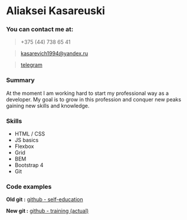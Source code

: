 # Aliaksei Kasareuski
### You can contact me at:

> +375 (44) 738 65 41

> kasarevich1994@yandex.ru

> [telegram](https://t.me/kasarevich)
### Summary

At the moment I am working hard to start my professional way as a developer. My goal is to grow in this profession and conquer new peaks gaining new skills and knowledge.

### Skills

*   HTML / CSS
*   JS basics
*   Flexbox
*   Grid
*   BEM
*   Bootstrap 4
*   Git

### Code examples
 **Old git  :**  [github - self-education](https://github.com/kasarevich/)
 
 **New git :**  [github - training (actual)](https://github.com/alexkosarevski/)
